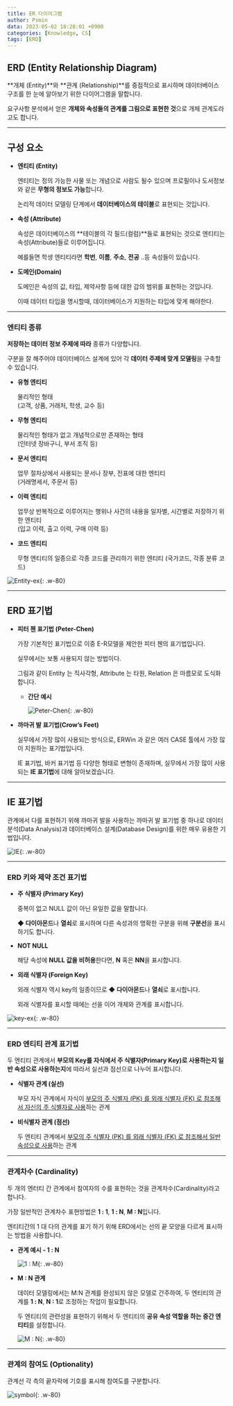 ```yaml
---
title: ER 다이어그램
author: Psmin
data: 2023-05-02 18:28:01 +0900
categories: [Knowledge, CS]
tags: [ERD]
---
```


## ERD (Entity Relationship Diagram)

**개체 (Entity)**와 **관계 (Relationship)**를 중점적으로 표시하며 데이터베이스 구조를 한 눈에 알아보기 위한 다이어그램을 말합니다.

요구사항 분석에서 얻은 **개체와 속성들의 관계를 그림으로 표현한 것**으로 개체 관계도라고도 합니다.

---

## 구성 요소

- **엔티티 (Entity)**

  엔티티는 정의 가능한 사물 또는 개념으로 사람도 될수 있으며 프로필이나 도서정보와 같은 **무형의 정보도 가능**합니다.

  논리적 데이터 모델링 단계에서 **데이터베이스의 테이블**로 표현되는 것입니다.

- **속성 (Attribute)**

  속성은 데이터베이스의 **테이블의 각 필드(컬럼)**들로 표현되는 것으로 엔티티는 속성(Attribute)들로 이루어집니다.

  예를들면 학생 엔티티라면 **학번**, **이름**, **주소**, **전공** ..등 속성들이 있습니다.

- **도메인(Domain)**

  도메인은 속성의 값, 타입, 제약사항 등에 대한 갑의 범위를 표현하는 것입니다.

  이때 데이터 타입을 명시할때, 데이터베이스가 지원하는 타입에 맞게 해야한다.

---

### 엔티티 종류

**저장하는 데이터 정보 주제에 따라** 종류가 다양합니다.

구분을 잘 해주어야 데이터베이스 설계에 있어 각 **데이터 주제에 맞게 모델링**을 구축할 수 있습니다.

- **유형 엔티티**

  물리적인 형태  
  (고객, 상품, 거래처, 학생, 교수 등)

- **무형 엔티티**

  물리적인 형태가 없고 개념적으로만 존재하는 형태  
  (인터넷 장바구니, 부서 조직 등)

- **문서 엔티티**

  업무 절차상에서 사용되는 문서나 장부, 전표에 대한 엔티티  
  (거래명세서, 주문서 등)

- **이력 엔티티**

  업무상 반복적으로 이루어지는 행위나 사건의 내용을 일자별, 시간별로 저장하기 위한 엔티티  
  (입고 이력, 출고 이력, 구매 이력 등)

- **코드 엔티티**

  무형 엔티티의 일종으로 각종 코드를 관리하기 위한 엔티티
  (국가코드, 각종 분류 코드)

![Entity-ex](/assets/img/entity-ex.png){: .w-80}

---

## ERD 표기법

- **피터 첸 표기법 (Peter-Chen)**

  가장 기본적인 표기법으로 이중 E-R모델을 제안한 피터 첸의 표기법입니다.

  실무에서는 보통 사용되지 않는 방법이다.

  그림과 같이 Entity 는 직사각형, Attribute 는 타원, Relation 은 마름모로 도식화합니다.

  - **간단 예시**

    ![Peter-Chen](/assets/img/peter-chen.png){: .w-80}

- **까마귀 발 표기법(Crow’s Feet)**

  실무에서 가장 많이 사용되는 방식으로, ERWin 과 같은 여러 CASE 툴에서 가장 많이 지원하는 표기법입니다.

  IE 표기법, 바커 표기법 등 다양한 형태로 변형이 존재하며, 실무에서 가장 많이 사용되는 **IE 표기법**에 대해 알아보겠습니다.

---

## IE 표기법

관계에서 다를 표현하기 위해 까마귀 발을 사용하는 까마귀 발 표기법 중 하나로 데이터 분석(Data Analysis)과 데이터베이스 설계(Database Design)를 위한 매우 유용한 기법입니다.

![IE](/assets/img/ie.png){: .w-80}

---

### ERD 키와 제약 조건 표기법

- **주 식별자 (Primary Key)**

  중복이 없고 NULL 값이 아닌 유일한 값을 말합니다.

  **◆ 다이아몬드**나 **열쇠**로 표시하며 다른 속성과의 명확한 구분을 위해 **구분선**을 표시하기도 합니다.

- **NOT NULL**

  해당 속성에 **NULL 값을 비허용**한다면, **N** 혹은 **NN**을 표시합니다.

- **외래 식별자 (Foreign Key)**

  외래 식별자 역시 key의 일종이므로 **◆ 다이아몬드**나 **열쇠**로 표시합니다.

  외래 식별자를 표시할 때에는 선을 이어 개체와 관계를 표시합니다.

![key-ex](/assets/img/key-ex.png){: .w-80}

---

### ERD 엔티티 관계 표기법

두 엔티티 관계에서 **부모의 Key를 자식에서 주 식별자(Primary Key)로 사용하는지 일반 속성으로 사용하는지**에 따라서 실선과 점선으로 나누어 표시합니다.

- **식별자 관계 (실선)**

  부모 자식 관계에서 자식이 <u>부모의 주 식별자 (PK) 를 외래 식별자 (FK) 로 참조해서 자신의 주 식별자로 사용</u>하는 관계

- **비식별자 관계 (점선)**

  두 엔티티 관계에서 <u>부모의 주 식별자 (PK) 를 외래 식별자 (FK) 로 참조해서 일반 속성으로 사용</u>하는 관계

---

### 관계차수 (Cardinality)

두 개의 엔터티 간 관계에서 참여자의 수를 표현하는 것을 관계차수(Cardinality)라고 합니다.

가장 일반적인 관계차수 표현방법은 **1 : 1**, **1 : N**, **M : N**입니다.

엔티티간의 1 대 다의 관계를 표기 하기 위해 ERD에서는 선의 끝 모양을 다르게 표시하는 방법을 사용합니다.

- **관계 예시 - 1 : N**

  ![1 : M](/assets/img/one-n.png){: .w-80}

- **M : N 관계**

  데이터 모델링에서는 M:N 관계를 완성되지 않은 모델로 간주하여, 두 엔티티의 관계를 **1 : N**, **N : 1**로 조정하는 작업이 필요합니다.

  두 엔티티의 관련성을 표현하기 위해서 두 엔티티의 **공유 속성 역할을 하는 중간 엔티티**를 설정합니다.

  ![M : N](/assets/img/m-n.png){: .w-80}

---

### 관계의 참여도 (Optionality)

관계선 각 측의 끝자락에 기호를 표시해 참여도를 구분합니다.

![symbol](/assets/img/erd-symbol.png){: .w-80}
